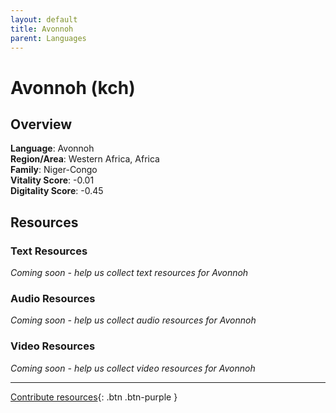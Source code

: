 ```yaml
---
layout: default
title: Avonnoh
parent: Languages
---
```


# Avonnoh (kch)

## Overview

**Language**: Avonnoh  
**Region/Area**: Western Africa, Africa  
**Family**: Niger-Congo  
**Vitality Score**: -0.01  
**Digitality Score**: -0.45  

## Resources

### Text Resources
*Coming soon - help us collect text resources for Avonnoh*

### Audio Resources
*Coming soon - help us collect audio resources for Avonnoh*

### Video Resources
*Coming soon - help us collect video resources for Avonnoh*

---

[Contribute resources](https://fairtrain.github.io/){: .btn .btn-purple }

